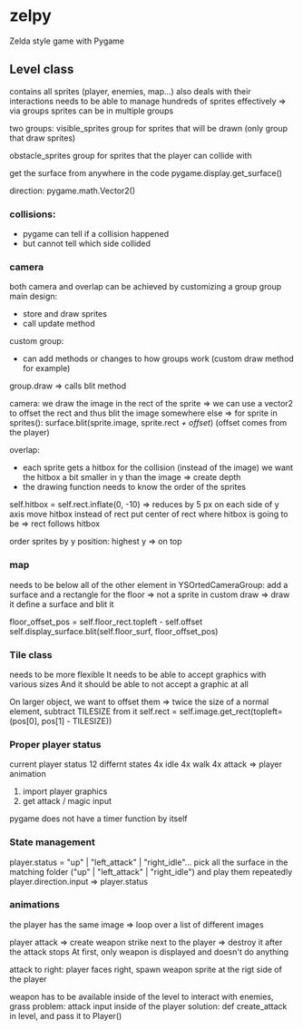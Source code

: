 # zelpy

Zelda style game with Pygame

## Level class

contains all sprites (player, enemies, map...)
also deals with their interactions
needs to be able to manage hundreds of sprites effectively
=> via groups
sprites can be in multiple groups

two groups:
visible_sprites
group for sprites that will be drawn (only group that draw sprites)

obstacle_sprites
group for sprites that the player can collide with

get the surface from anywhere in the code
pygame.display.get_surface()

direction: pygame.math.Vector2()

### collisions:

- pygame can tell if a collision happened
- but cannot tell which side collided

### camera

both camera and overlap can be achieved by customizing a group
group main design:

- store and draw sprites
- call update method

custom group:

- can add methods or changes to how groups work
  (custom draw method for example)

group.draw => calls blit method

camera:
we draw the image in the rect of the sprite
=> we can use a vector2 to offset the rect and thus blit the image somewhere else
=> for sprite in sprites():
surface.blit(sprite.image, sprite.rect _+ offset_)
(offset comes from the player)

overlap:

- each sprite gets a hitbox for the collision (instead of the image)
  we want the hitbox a bit smaller in y than the image => create depth
- the drawing function needs to know the order of the sprites

self.hitbox = self.rect.inflate(0, -10)
=> reduces by 5 px on each side of y axis
move hitbox instead of rect
put center of rect where hitbox is going to be => rect follows hitbox

order sprites by y position: highest y => on top

### map

needs to be below all of the other element
in YSOrtedCameraGroup:
add a surface and a rectangle for the floor => not a sprite
in custom draw => draw it
define a surface and blit it

floor_offset_pos = self.floor_rect.topleft - self.offset
self.display_surface.blit(self.floor_surf, floor_offset_pos)

### Tile class

needs to be more flexible
It needs to be able to accept graphics with various sizes
And it should be able to not accept a graphic at all

On larger object, we want to offset them
=> twice the size of a normal element, subtract TILESIZE from it
self.rect = self.image.get_rect(topleft= (pos[0], pos[1] - TILESIZE))

### Proper player status

current player status
12 differnt states
4x idle
4x walk
4x attack
=> player animation

1. import player graphics
2. get attack / magic input

pygame does not have a timer function by itself

### State management

player.status = "up" | "left_attack" | "right_idle"...
pick all the surface in the matching folder ("up" | "left_attack" | "right_idle") and play them repeatedly
player.direction.input => player.status

### animations

the player has the same image
=> loop over a list of different images

player attack
=> create weapon strike next to the player
=> destroy it after the attack stops
At first, only weapon is displayed and doesn't do anything

attack to right:
player faces right, spawn weapon sprite at the rigt side of the player

weapon has to be available inside of the level to interact with enemies, grass
problem: attack input inside of the player
solution: def create_attack in level, and pass it to Player()
